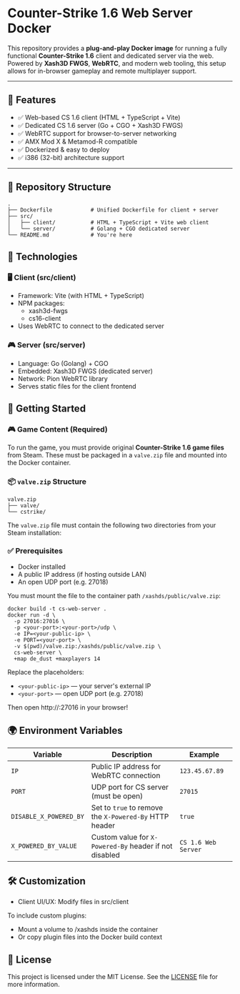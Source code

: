 # Counter-Strike 1.6 Web Server Docker

This repository provides a **plug-and-play Docker image** for running a fully functional **Counter-Strike 1.6** client and dedicated server via the web. Powered by **Xash3D FWGS**, **WebRTC**, and modern web tooling, this setup allows for in-browser gameplay and remote multiplayer support.

---

## 🧱 Features

- ✅ Web-based CS 1.6 client (HTML + TypeScript + Vite)
- ✅ Dedicated CS 1.6 server (Go + CGO + Xash3D FWGS)
- ✅ WebRTC support for browser-to-server networking
- ✅ AMX Mod X & Metamod-R compatible
- ✅ Dockerized & easy to deploy
- ✅ i386 (32-bit) architecture support

---

## 📁 Repository Structure

```plaintext
.
├── Dockerfile            # Unified Dockerfile for client + server
├── src/
│   ├── client/           # HTML + TypeScript + Vite web client
│   └── server/           # Golang + CGO dedicated server
└── README.md             # You're here
```

## 🔧 Technologies

### 🖥️ Client (src/client) 

* Framework: Vite (with HTML + TypeScript)
* NPM packages:
  * xash3d-fwgs 
  * cs16-client
* Uses WebRTC to connect to the dedicated server

### 🎮 Server (src/server) 

* Language: Go (Golang) + CGO
* Embedded: Xash3D FWGS (dedicated server)
* Network: Pion WebRTC library
* Serves static files for the client frontend

## 🚀 Getting Started

### 🎮 Game Content (Required)

To run the game, you must provide original **Counter-Strike 1.6 game files** from Steam. These must be packaged in a `valve.zip` file and mounted into the Docker container.

### 📦 `valve.zip` Structure

```plaintext
valve.zip
├── valve/
└── cstrike/
```

The `valve.zip` file must contain the following two directories from your Steam installation:

### ✅ Prerequisites

* Docker installed
* A public IP address (if hosting outside LAN)
* An open UDP port (e.g. 27018)

You must mount the file to the container path `/xashds/public/valve.zip`:

```shell
docker build -t cs-web-server .
docker run -d \
  -p 27016:27016 \
  -p <your-port>:<your-port>/udp \
  -e IP=<your-public-ip> \
  -e PORT=<your-port> \
  -v $(pwd)/valve.zip:/xashds/public/valve.zip \
  cs-web-server \
  +map de_dust +maxplayers 14
```

Replace the placeholders:

* `<your-public-ip>` — your server's external IP
* `<your-port>` — open UDP port (e.g. 27018)

Then open http://<your-server-ip>:27016 in your browser!

## 🌍 Environment Variables

| Variable               | Description                                                                 | Example                       |
|------------------------|-----------------------------------------------------------------------------|-------------------------------|
| `IP`                   | Public IP address for WebRTC connection                                     | `123.45.67.89`                |
| `PORT`                 | UDP port for CS server (must be open)                                       | `27015`                       |
| `DISABLE_X_POWERED_BY`| Set to `true` to remove the `X-Powered-By` HTTP header                       | `true`                        |
| `X_POWERED_BY_VALUE`   | Custom value for `X-Powered-By` header if not disabled                      | `CS 1.6 Web Server`           |

## 🛠️ Customization

* Client UI/UX: Modify files in src/client

 
To include custom plugins:
* Mount a volume to /xashds inside the container
* Or copy plugin files into the Docker build context

## 📜 License

This project is licensed under the MIT License.
See the [LICENSE](./LICENSE.md) file for more information.